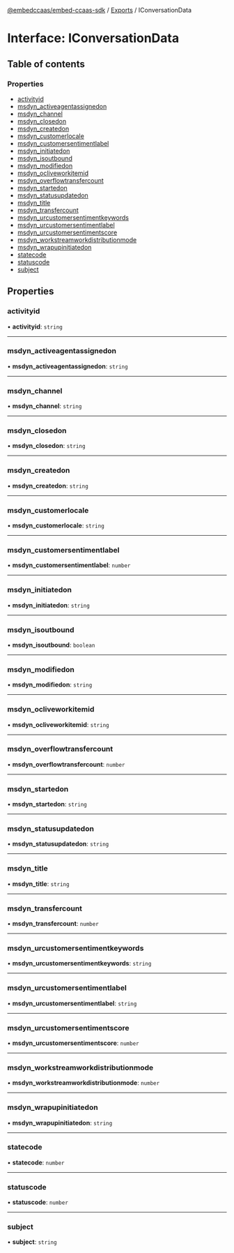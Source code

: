 [@embedccaas/embed-ccaas-sdk](../README.md) / [Exports](../modules.md) / IConversationData

# Interface: IConversationData

## Table of contents

### Properties

-   [activityid](IConversationData.md#activityid)
-   [msdyn_activeagentassignedon](IConversationData.md#msdyn_activeagentassignedon)
-   [msdyn_channel](IConversationData.md#msdyn_channel)
-   [msdyn_closedon](IConversationData.md#msdyn_closedon)
-   [msdyn_createdon](IConversationData.md#msdyn_createdon)
-   [msdyn_customerlocale](IConversationData.md#msdyn_customerlocale)
-   [msdyn_customersentimentlabel](IConversationData.md#msdyn_customersentimentlabel)
-   [msdyn_initiatedon](IConversationData.md#msdyn_initiatedon)
-   [msdyn_isoutbound](IConversationData.md#msdyn_isoutbound)
-   [msdyn_modifiedon](IConversationData.md#msdyn_modifiedon)
-   [msdyn_ocliveworkitemid](IConversationData.md#msdyn_ocliveworkitemid)
-   [msdyn_overflowtransfercount](IConversationData.md#msdyn_overflowtransfercount)
-   [msdyn_startedon](IConversationData.md#msdyn_startedon)
-   [msdyn_statusupdatedon](IConversationData.md#msdyn_statusupdatedon)
-   [msdyn_title](IConversationData.md#msdyn_title)
-   [msdyn_transfercount](IConversationData.md#msdyn_transfercount)
-   [msdyn_urcustomersentimentkeywords](IConversationData.md#msdyn_urcustomersentimentkeywords)
-   [msdyn_urcustomersentimentlabel](IConversationData.md#msdyn_urcustomersentimentlabel)
-   [msdyn_urcustomersentimentscore](IConversationData.md#msdyn_urcustomersentimentscore)
-   [msdyn_workstreamworkdistributionmode](IConversationData.md#msdyn_workstreamworkdistributionmode)
-   [msdyn_wrapupinitiatedon](IConversationData.md#msdyn_wrapupinitiatedon)
-   [statecode](IConversationData.md#statecode)
-   [statuscode](IConversationData.md#statuscode)
-   [subject](IConversationData.md#subject)

## Properties

### activityid

• **activityid**: `string`



---

### msdyn_activeagentassignedon

• **msdyn_activeagentassignedon**: `string`



---

### msdyn_channel

• **msdyn_channel**: `string`



---

### msdyn_closedon

• **msdyn_closedon**: `string`



---

### msdyn_createdon

• **msdyn_createdon**: `string`



---

### msdyn_customerlocale

• **msdyn_customerlocale**: `string`



---

### msdyn_customersentimentlabel

• **msdyn_customersentimentlabel**: `number`



---

### msdyn_initiatedon

• **msdyn_initiatedon**: `string`



---

### msdyn_isoutbound

• **msdyn_isoutbound**: `boolean`



---

### msdyn_modifiedon

• **msdyn_modifiedon**: `string`



---

### msdyn_ocliveworkitemid

• **msdyn_ocliveworkitemid**: `string`



---

### msdyn_overflowtransfercount

• **msdyn_overflowtransfercount**: `number`



---

### msdyn_startedon

• **msdyn_startedon**: `string`



---

### msdyn_statusupdatedon

• **msdyn_statusupdatedon**: `string`



---

### msdyn_title

• **msdyn_title**: `string`



---

### msdyn_transfercount

• **msdyn_transfercount**: `number`



---

### msdyn_urcustomersentimentkeywords

• **msdyn_urcustomersentimentkeywords**: `string`



---

### msdyn_urcustomersentimentlabel

• **msdyn_urcustomersentimentlabel**: `string`



---

### msdyn_urcustomersentimentscore

• **msdyn_urcustomersentimentscore**: `number`



---

### msdyn_workstreamworkdistributionmode

• **msdyn_workstreamworkdistributionmode**: `number`



---

### msdyn_wrapupinitiatedon

• **msdyn_wrapupinitiatedon**: `string`



---

### statecode

• **statecode**: `number`



---

### statuscode

• **statuscode**: `number`



---

### subject

• **subject**: `string`


